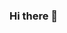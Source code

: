 ### Hi there 👋

<!--
**mafamitha/mafamitha** is a ✨ _special_ ✨ repository because its `README.md` (this file) appears on your GitHub profile.

Here are some ideas to get you started:

 
- 🌱 I’m currently learning psychology as a college student
- 🔭 I'm a passionate web developer and a content writer
- 👯 I’m looking to collaborate on website development projects
- 📫 How to reach me: https://wa.link/b4fjfv 
                      https://www.instagram.com/dream_work_smile/
- 😄 Pronouns: She/her
- ⚡ Fun fact: it's not mafamitha it is M A Famitha😄
-->
